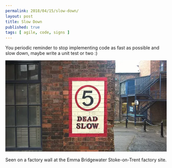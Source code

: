 ```yaml
---
permalink: 2018/04/15/slow-down/
layout: post
title: Slow Down
published: true
tags: [ agile, code, signs ]
---
```


You periodic reminder to stop implementing code as fast as possible and slow down, maybe 
write a unit test or two :)

![slow down](/img/posts/slow-down/slow-down.webp)

Seen on a factory wall at the Emma Bridgewater Stoke-on-Trent factory site.

